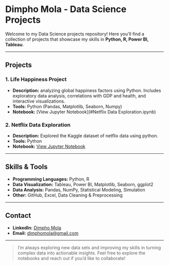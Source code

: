 # Dimpho Mola - Data Science Projects

Welcome to my Data Science projects repository! Here you'll find a collection of projects that showcase my skills in **Python, R, Power BI, Tableau**.

---

## Projects

### 1. Life Happiness Project
- **Description:** analyzing global happiness factors using Python. Includes exploratory data analysis, correlations with GDP and health, and interactive visualizations.
- **Tools:** Python (Pandas, Matplotlib, Seaborn, Numpy)
- **Notebook:** [View Jupyter Notebook](#Netflix Data Exploration.ipynb)

### 2. Netflix Data Exploration
- **Description:** Explored the Kaggle dataset of netflix data using python.
- **Tools:** Python 
- **Notebook:** [View Jupyter Notebook](#)

---

## Skills & Tools
- **Programming Languages:** Python, R  
- **Data Visualization:** Tableau, Power BI, Matplotlib, Seaborn, ggplot2  
- **Data Analysis:** Pandas, NumPy, Statistical Modeling, Simulation  
- **Other:** GitHub, Excel, Data Cleaning & Preprocessing  

---

## Contact
- **LinkedIn:** [Dimpho Mola](https://www.linkedin.com/in/dimpho-mola-86a49522a)  
- **Email:** dimphomola@gmail.com  

---

> I’m always exploring new data sets and improving my skills in turning complex data into actionable insights. Feel free to explore the notebooks and reach out if you’d like to collaborate!
